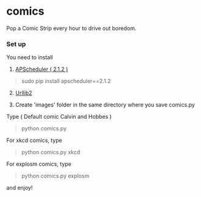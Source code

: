 comics
======

Pop a Comic Strip every hour to drive out boredom. 

### Set up 

You need to install 

1) [APScheduler ( 2.1.2 )](http://apscheduler.readthedocs.org/en/v2.1.2/index.html#)

> sudo pip install apscheduler==2.1.2

2) [Urllib2](https://docs.python.org/2/library/urllib2.html)

3) Create 'images' folder in the same directory where you save comics.py

Type ( Default comic Calvin and Hobbes )
> python comics.py 

For xkcd comics, type
> python comics.py xkcd

For explosm comics, type
> python comics.py explosm

and enjoy! 
